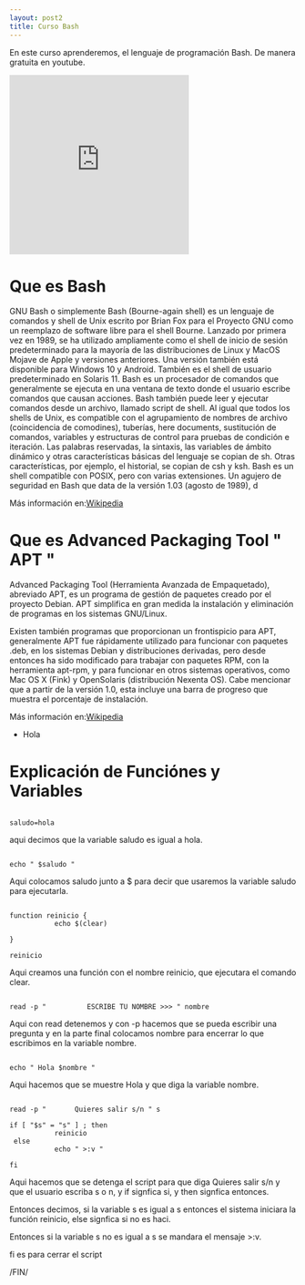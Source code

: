 ```yaml
---
layout: post2
title: Curso Bash
---
```


En este curso aprenderemos, el lenguaje de programación Bash.
De manera gratuita en youtube.

<iframe width="315" height="315" src="https://www.youtube.com/embed/videoseries?list=PLXlUQkUlBNQM8E4ElZgpGJHkh1kSe31QO" frameborder="0" allow="accelerometer; autoplay; encrypted-media; gyroscope; picture-in-picture" allowfullscreen></iframe>

# Que es Bash

GNU Bash o simplemente Bash (Bourne-again shell) es un lenguaje de comandos y shell de Unix escrito por Brian Fox para el Proyecto GNU como un reemplazo de software libre para el shell Bourne. Lanzado por primera vez en 1989, se ha utilizado ampliamente como el shell de inicio de sesión predeterminado para la mayoría de las distribuciones de Linux y MacOS Mojave de Apple y versiones anteriores. Una versión también está disponible para Windows 10 y Android.  También es el shell de usuario predeterminado en Solaris 11.
Bash es un procesador de comandos que generalmente se ejecuta en una ventana de texto donde el usuario escribe comandos que causan acciones. Bash también puede leer y ejecutar comandos desde un archivo, llamado script de shell. Al igual que todos los shells de Unix, es compatible con el agrupamiento de nombres de archivo (coincidencia de comodines), tuberías, here documents, sustitución de comandos, variables y estructuras de control para pruebas de condición e iteración. Las palabras reservadas, la sintaxis, las variables de ámbito dinámico y otras características básicas del lenguaje se copian de sh. Otras características, por ejemplo, el historial, se copian de csh y ksh. Bash es un shell compatible con POSIX, pero con varias extensiones.
Un agujero de seguridad en Bash que data de la versión 1.03 (agosto de 1989), d

Más información en: ​<a href="https://es.wikipedia.org/wiki/Bash" target="_blank">Wikipedia</a>

# Que es Advanced Packaging Tool " APT "

Advanced Packaging Tool (Herramienta Avanzada de Empaquetado), abreviado APT, es un programa de gestión de paquetes creado por el proyecto Debian. APT simplifica en gran medida la instalación y eliminación de programas en los sistemas GNU/Linux.

Existen también programas que proporcionan un frontispicio para APT, generalmente
APT fue rápidamente utilizado para funcionar con paquetes .deb, en los sistemas Debian y distribuciones derivadas, pero desde entonces ha sido modificado para trabajar con paquetes RPM, con la herramienta apt-rpm, y para funcionar en otros sistemas operativos, como Mac OS X (Fink) y OpenSolaris (distribución Nexenta OS). Cabe mencionar que a partir de la versión 1.0, esta incluye una barra de progreso que muestra el porcentaje de instalación.

Más información en: ​<a href="https://es.wikipedia.org/wiki/Advanced_Packaging_Tool" target="_blank">Wikipedia</a>

* Hola

# Explicación de Funciónes y Variables

```shell

saludo=hola

```

aqui decimos que la variable saludo es igual a hola.

```shell

echo " $saludo "

```

Aqui colocamos saludo junto a $ para decir que usaremos la variable saludo para ejecutarla.

```shell

function reinicio {
           echo $(clear)

}

reinicio

```

Aqui creamos una función con el nombre reinicio, que ejecutara el comando clear.

```shell

read -p "          ESCRIBE TU NOMBRE >>> " nombre

```

Aqui con read detenemos y con -p hacemos que se pueda escribir una pregunta y en la parte  final colocamos nombre para encerrar lo que escribimos en la variable nombre.

```shell

echo " Hola $nombre "

```

Aqui hacemos que se muestre Hola y que diga la variable nombre.

```shell

read -p "       Quieres salir s/n " s

if [ "$s" = "s" ] ; then
           reinicio
 else
           echo " >:v "

fi

```

Aqui hacemos que se detenga el script para que diga Quieres salir s/n y que el usuario escriba s o n, y  if signfica si, y then signfica entonces.

Entonces decimos, si la variable s es igual a   s entonces el sistema iniciara la función reinicio, else signfica si no es haci.

Entonces si la variable s no es igual a s se mandara el mensaje >:v.

fi es para cerrar el script

/FIN/
